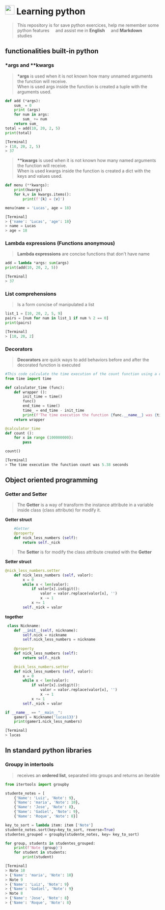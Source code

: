 # <img src="http://icons.iconarchive.com/icons/papirus-team/papirus-apps/256/python-icon.png" width="30" height="30" />  Learning python

 > This repository is for save python exercices, help me remember some python features <img src="http://icons.iconarchive.com/icons/papirus-team/papirus-apps/256/python-icon.png" width="12" height="12" />  and assist me in __English__ <img src="https://image.flaticon.com/icons/svg/1377/1377975.svg" width="12" height="12" />  and __Markdown__ <img src="https://cdn0.iconfinder.com/data/icons/octicons/1024/markdown-512.png" width="12" height="12" /> studies

## functionalities built-in python 

### *args and **kwargs
> __*args__ is used when it is not known how many unnamed arguments the function will receive.  
When is used args inside the function is created a tuple with the arguments used.
````python 
def add (*args):
    sum_ = 0
    print (args)
    for num in args:
        sum_ += num
    return sum_
total = add(10, 20, 2, 5)
print(total)

[Terminal]
> (10, 20, 2, 5)
> 37
````
> __**kwargs__ is used when it is not known how many named arguments the function will receive.  
When is used kwargs inside the function is created a dict with the keys and values used.
````python 
def menu (**kwargs):
    print(kwargs)
    for k,v in kwargs.items():
        print(f'{k} = {v}')

menu(name = 'Lucas', age = 18)

[Terminal]
> {'name': 'Lucas', 'age': 18}
> name = Lucas
> age = 18
````

### Lambda expressions (Functions anonymous) 
> __Lambda expressions__ are concise functions that don't have name

````Python
add = lambda *args: sum(args)
print(add(10, 20, 2, 5))

[Terminal]
> 37
````

### List comprehensions
> Is a form concise of manipulated a list
````Python 
list_1 = [10, 20, 2, 5, 9]
pairs = [num for num in list_1 if num % 2 == 0]
print(pairs)

[Terminal]
> [10, 20, 2]
````
### Decorators 
> __Decorators__ are quick ways to add behaviors before and after the decorated function is executed

````python 
#This code calculate the time execution of the count function using a decorator 
from time import time

def calculator_time (func):
    def wrapper ():
        init_time = time()
        func()
        end_time = time()
        time_ = end_time - init_time
        print(f'The time execution the function {func.__name__} was {time_:.2f} seconds')  
    return wrapper

@calculator_time
def count ():
    for x in range (100000000):
        pass

count()

[Terminal]
> The time execution the function count was 5.38 seconds
````
## Object oriented programming

### Getter and Setter
> The __Getter__ is a way of transform the instance attribute in a variable inside class (class attribute) for modify it.
    
__Getter struct__
```` python 
    #Getter
    @property
    def nick_less_numbers (self):
        return self._nick
````
> The __Setter__ is for modify the class attribute created with the __Getter__  

__Setter struct__
````Python
@nick_less_numbers.setter
    def nick_less_numbers (self, valor):
        x = 0 
        while x < len(valor):
            if valor[x].isdigit():
                valor = valor.replace(valor[x], '')
                x -= 1
            x += 1
        self._nick = valor
````
__together__
````python 
 class Nickname:
    def __init__(self, nickname):
        self.nick = nickname
        self.nick_less_numbers = nickname
    
    @property
    def nick_less_numbers (self):
        return self._nick

    @nick_less_numbers.setter
    def nick_less_numbers (self, valor):
        x = 0 
        while x < len(valor):
            if valor[x].isdigit():
                valor = valor.replace(valor[x], '')
                x -= 1
            x += 1
        self._nick = valor

if __name__ == "__main__":
    gamer1 = Nickname('lucas133')
    print(gamer1.nick_less_numbers)

[Terminal]
> lucas
````

## In standard python libraries
### Groupy in intertools
> receives an __ordered list__, separated into groups and returns an iterable
````python 
from itertools import groupby 

studente_notes = [
    {'Name': 'Luiz', 'Note': 9},
    {'Name': 'maria', 'Note': 10},
    {'Name': 'Jose', 'Note': 8},
    {'Name': 'Gadiel', 'Note': 9},
    {'Name': 'Roque', 'Note': 8}]

key_to_sort = lambda item: item ['Note']
studente_notes.sort(key=key_to_sort, reverse=True)
studentes_grouped = groupby(studente_notes, key= key_to_sort)

for group, students in studentes_grouped:
    print(f'Note {group}')
    for student in students:
        print(student)

[Terminal]
> Note 10
> {'Name': 'maria', 'Note': 10}
> Note 9
> {'Name': 'Luiz', 'Note': 9}  
> {'Name': 'Gadiel', 'Note': 9}
> Note 8
> {'Name': 'Jose', 'Note': 8}
> {'Name': 'Roque', 'Note': 8}
````









 
